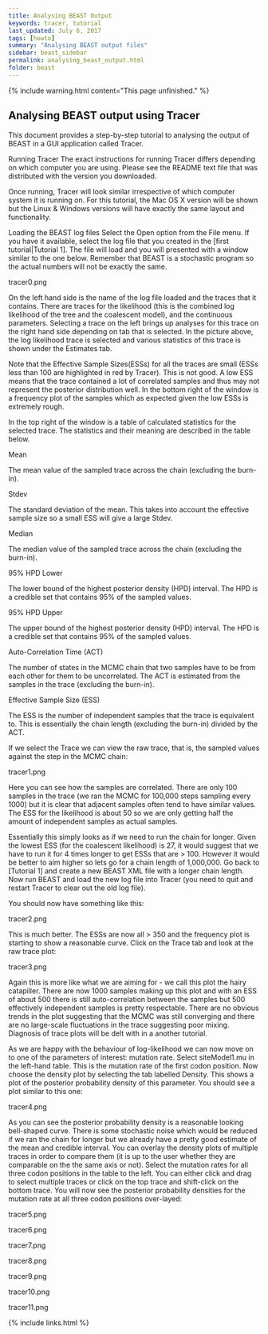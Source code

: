 ```yaml
---
title: Analysing BEAST Output
keywords: tracer, tutorial
last_updated: July 6, 2017
tags: [howto]
summary: "Analysing BEAST output files"
sidebar: beast_sidebar
permalink: analysing_beast_output.html
folder: beast
---
```


{% include warning.html content="This page unfinished." %}

## Analysing BEAST output using Tracer
This document provides a step-by-step tutorial to analysing the output of BEAST in a GUI application called Tracer.

Running Tracer
The exact instructions for running Tracer differs depending on which computer you are using. Please see the README text file that was distributed with the version you downloaded.

Once running, Tracer will look similar irrespective of which computer system it is running on. For this tutorial, the Mac OS X version will be shown but the Linux & Windows versions will have exactly the same layout and functionality.


Loading the BEAST log files
Select the Open option from the File menu. If you have it available, select the log file that you created in the [first tutorial|Tutorial 1]. The file will load and you will presented with a window similar to the one below. Remember that BEAST is a stochastic program so the actual numbers will not be exactly the same.

tracer0.png

On the left hand side is the name of the log file loaded and the traces that it contains. There are traces for the likelihood (this is the combined log likelihood of the tree and the coalescent model), and the continuous parameters. Selecting a trace on the left brings up analyses for this trace on the right hand side depending on tab that is selected. In the picture above, the log likelihood trace is selected and various statistics of this trace is shown under the Estimates tab.

Note that the Effective Sample Sizes(ESSs) for all the traces are small (ESSs less than 100 are highlighted in red by Tracer). This is not good. A low ESS means that the trace contained a lot of correlated samples and thus may not represent the posterior distribution well. In the bottom right of the window is a frequency plot of the samples which as expected given the low ESSs is extremely rough.

In the top right of the window is a table of calculated statistics for the selected trace. The statistics and their meaning are described in the table below.

Mean

The mean value of the sampled trace across the chain (excluding the burn-in).

Stdev

The standard deviation of the mean. This takes into account the effective sample size so a small ESS will give a large Stdev.

Median

The median value of the sampled trace across the chain (excluding the burn-in).

95% HPD Lower

The lower bound of the highest posterior density (HPD) interval. The HPD is a credible set that contains 95% of the sampled values.

95% HPD Upper

The upper bound of the highest posterior density (HPD) interval. The HPD is a credible set that contains 95% of the sampled values.

Auto-Correlation Time (ACT)

The number of states in the MCMC chain that two samples have to be from each other for them to be uncorrelated. The ACT is estimated from the samples in the trace (excluding the burn-in).

Effective Sample Size (ESS)

The ESS is the number of independent samples that the trace is equivalent to. This is essentially the chain length (excluding the burn-in) divided by the ACT.

If we select the Trace we can view the raw trace, that is, the sampled values against the step in the MCMC chain:

tracer1.png

Here you can see how the samples are correlated. There are only 100 samples in the trace (we ran the MCMC for 100,000 steps sampling every 1000) but it is clear that adjacent samples often tend to have similar values. The ESS for the likelihood is about 50 so we are only getting half the amount of independent samples as actual samples.

Essentially this simply looks as if we need to run the chain for longer. Given the lowest ESS (for the coalescent likelihood) is 27, it would suggest that we have to run it for 4 times longer to get ESSs that are > 100. However it would be better to aim higher so lets go for a chain length of 1,000,000. Go back to [Tutorial 1] and create a new BEAST XML file with a longer chain length. Now run BEAST and load the new log file into Tracer (you need to quit and restart Tracer to clear out the old log file).

You should now have something like this:

tracer2.png

This is much better. The ESSs are now all > 350 and the frequency plot is starting to show a reasonable curve. Click on the Trace tab and look at the raw trace plot:

tracer3.png

Again this is more like what we are aiming for - we call this plot the hairy catapiller. There are now 1000 samples making up this plot and with an ESS of about 500 there is still auto-correlation between the samples but 500 effectively independent samples is pretty respectable. There are no obvious trends in the plot suggesting that the MCMC was still converging and there are no large-scale fluctuations in the trace suggesting poor mixing. Diagnosis of trace plots will be delt with in a another tutorial.

As we are happy with the behaviour of log-likelihood we can now move on to one of the parameters of interest: mutation rate. Select siteModel1.mu in the left-hand table. This is the mutation rate of the first codon position. Now choose the density plot by selecting the tab labelled Density. This shows a plot of the posterior probability density of this parameter. You should see a plot similar to this one:

tracer4.png

As you can see the posterior probability density is a reasonable looking bell-shaped curve. There is some stochastic noise which would be reduced if we ran the chain for longer but we already have a pretty good estimate of the mean and credible interval. You can overlay the density plots of multiple traces in order to compare them (it is up to the user whether they are comparable on the the same axis or not). Select the mutation rates for all three codon positions in the table to the left. You can either click and drag to select multiple traces or click on the top trace and shift-click on the bottom trace. You will now see the posterior probability densities for the mutation rate at all three codon positions over-layed:

tracer5.png

tracer6.png

tracer7.png

tracer8.png

tracer9.png

tracer10.png

tracer11.png

{% include links.html %}
